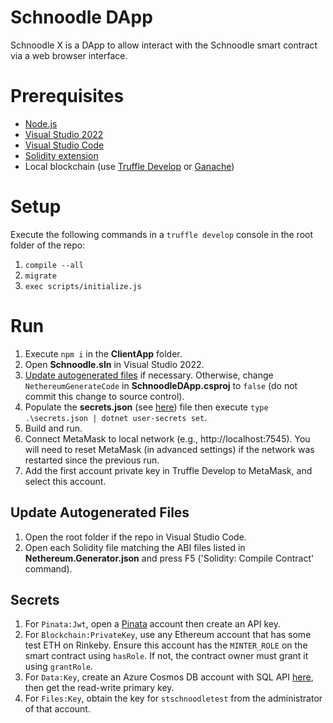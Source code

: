 # Schnoodle DApp
Schnoodle X is a DApp to allow interact with the Schnoodle smart contract via a web browser interface.

# Prerequisites
- [Node.js](https://nodejs.org)
- [Visual Studio 2022](https://visualstudio.microsoft.com)
- [Visual Studio Code](https://code.visualstudio.com)
- [Solidity extension](https://marketplace.visualstudio.com/items?itemName=JuanBlanco.solidity)
- Local blockchain (use [Truffle Develop](https://www.trufflesuite.com/docs/truffle/getting-started/using-truffle-develop-and-the-console#truffle-develop) or [Ganache](https://www.trufflesuite.com/ganache))

# Setup
Execute the following commands in a `truffle develop` console in the root folder of the repo:
1. `compile --all`
1. `migrate`
1. `exec scripts/initialize.js`

# Run
1. Execute `npm i` in the **ClientApp** folder.
1. Open **Schnoodle.sln** in Visual Studio 2022.
1. [Update autogenerated files](#update-autogenerated-files) if necessary. Otherwise, change `NethereumGenerateCode` in **SchnoodleDApp.csproj** to `false` (do not commit this change to source control).
1. Populate the **secrets.json** (see [here](#secrets)) file then execute `type .\secrets.json | dotnet user-secrets set`.
1. Build and run.
1. Connect MetaMask to local network (e.g., http://localhost:7545). You will need to reset MetaMask (in advanced settings) if the network was restarted since the previous run.
1. Add the first account private key in Truffle Develop to MetaMask, and select this account.

## Update Autogenerated Files
1. Open the root folder if the repo in Visual Studio Code.
1. Open each Solidity file matching the ABI files listed in **Nethereum.Generator.json** and press F5 ('Solidity: Compile Contract' command).

## Secrets
1. For `Pinata:Jwt`, open a [Pinata](https://app.pinata.cloud) account then create an API key.
1. For `Blockchain:PrivateKey`, use any Ethereum account that has some test ETH on Rinkeby. Ensure this account has the `MINTER_ROLE` on the smart contract using `hasRole`. If not, the contract owner must grant it using `grantRole`.
1. For `Data:Key`, create an Azure Cosmos DB account with SQL API [here](https://azure.microsoft.com/en-gb/try/cosmosdb), then get the read-write primary key.
1. For `Files:Key`, obtain the key for `stschnoodletest` from the administrator of that account.